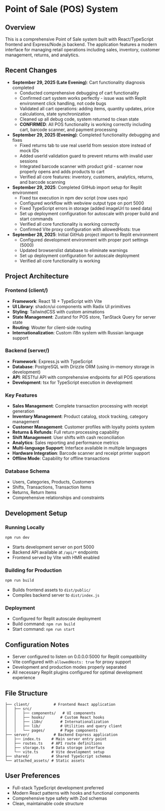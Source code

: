 # Point of Sale (POS) System

## Overview
This is a comprehensive Point of Sale system built with React/TypeScript frontend and Express/Node.js backend. The application features a modern interface for managing retail operations including sales, inventory, customer management, returns, and analytics.

## Recent Changes
- **September 29, 2025 (Late Evening)**: Cart functionality diagnosis completed
  - Conducted comprehensive debugging of cart functionality
  - Confirmed cart system works perfectly - issue was with Replit environment click handling, not code bugs
  - Validated all cart operations: adding items, quantity updates, price calculations, state synchronization
  - Cleaned up all debug code, system returned to clean state
  - **CONFIRMED**: All POS functionality is working correctly including cart, barcode scanner, and payment processing
- **September 29, 2025 (Evening)**: Completed functionality debugging and fixes  
  - Fixed returns tab to use real userId from session store instead of mock IDs
  - Added userId validation guard to prevent returns with invalid user sessions
  - Integrated barcode scanner with product grid - scanner now properly opens and adds products to cart
  - Verified all core features: inventory, customers, analytics, returns, and barcode scanning
- **September 29, 2025**: Completed GitHub import setup for Replit environment
  - Fixed tsx execution in npm dev script (now uses npx)
  - Configured workflow with webview output type on port 5000
  - Fixed TypeScript errors in storage (added imageUrl to seed data)
  - Set up deployment configuration for autoscale with proper build and start commands
  - Verified all core functionality is working correctly
  - Confirmed Vite proxy configuration with allowedHosts: true
- **September 28, 2025**: Initial GitHub project import to Replit environment
  - Configured development environment with proper port settings (5000)
  - Updated browserslist database to eliminate warnings
  - Set up deployment configuration for autoscale deployment
  - Verified all core functionality is working

## Project Architecture

### Frontend (client/)
- **Framework**: React 18 + TypeScript with Vite
- **UI Library**: shadcn/ui components with Radix UI primitives
- **Styling**: TailwindCSS with custom animations
- **State Management**: Zustand for POS store, TanStack Query for server state
- **Routing**: Wouter for client-side routing
- **Internationalization**: Custom i18n system with Russian language support

### Backend (server/)
- **Framework**: Express.js with TypeScript
- **Database**: PostgreSQL with Drizzle ORM (using in-memory storage in development)
- **API**: RESTful API with comprehensive endpoints for all POS operations
- **Development**: tsx for TypeScript execution in development

### Key Features
- **Sales Management**: Complete transaction processing with receipt generation
- **Inventory Management**: Product catalog, stock tracking, category management
- **Customer Management**: Customer profiles with loyalty points system
- **Returns & Refunds**: Full return processing capability
- **Shift Management**: User shifts with cash reconciliation
- **Analytics**: Sales reporting and performance metrics
- **Multi-language Support**: Interface available in multiple languages
- **Hardware Integration**: Barcode scanner and receipt printer support
- **Offline Mode**: Capability for offline transactions

### Database Schema
- Users, Categories, Products, Customers
- Shifts, Transactions, Transaction Items
- Returns, Return Items
- Comprehensive relationships and constraints

## Development Setup

### Running Locally
```bash
npm run dev
```
- Starts development server on port 5000
- Backend API available at `/api/*` endpoints
- Frontend served by Vite with HMR enabled

### Building for Production
```bash
npm run build
```
- Builds frontend assets to `dist/public/`
- Compiles backend server to `dist/index.js`

### Deployment
- Configured for Replit autoscale deployment
- Build command: `npm run build`
- Start command: `npm run start`

## Configuration Notes
- Server configured to listen on 0.0.0.0:5000 for Replit compatibility
- Vite configured with `allowedHosts: true` for proxy support
- Development and production modes properly separated
- All necessary Replit plugins configured for optimal development experience

## File Structure
```
├── client/           # Frontend React application
│   ├── src/
│   │   ├── components/   # UI components
│   │   ├── hooks/       # Custom React hooks
│   │   ├── i18n/        # Internationalization
│   │   ├── lib/         # Utilities and query client
│   │   └── pages/       # Page components
├── server/           # Backend Express application
│   ├── index.ts     # Main server entry point
│   ├── routes.ts    # API route definitions
│   ├── storage.ts   # Data storage interface
│   └── vite.ts      # Vite development setup
├── shared/          # Shared TypeScript schemas
└── attached_assets/ # Static assets
```

## User Preferences
- Full-stack TypeScript development preferred
- Modern React patterns with hooks and functional components
- Comprehensive type safety with Zod schemas
- Clean, maintainable code structure